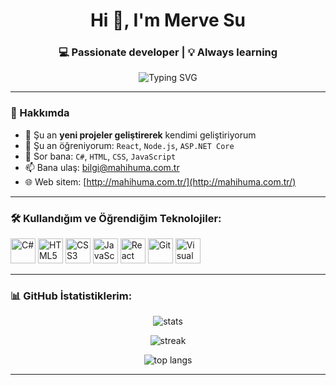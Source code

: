 <h1 align="center">Hi 👋, I'm Merve Su</h1>
<h3 align="center">💻 Passionate developer | 💡 Always learning</h3>

<p align="center">
  <img src="https://readme-typing-svg.herokuapp.com?font=Fira+Code&duration=3000&pause=1000&color=F75C7E&center=true&vCenter=true&width=435&lines=C%23%2C+HTML%2C+CSS%2C+JS+ve+%C3%B6tesi...;Yaz%C4%B1l%C4%B1m+%C3%B6%C4%9Frenmeyi+seviyorum!;Kendimi+geli%C5%9Ftirmek+i%C3%A7in+buraday%C4%B1m." alt="Typing SVG" />
</p>

---

### 🚀 Hakkımda

- 🔭 Şu an **yeni projeler geliştirerek** kendimi geliştiriyorum  
- 🌱 Şu an öğreniyorum: `React`, `Node.js`, `ASP.NET Core`
- 💬 Sor bana: `C#`, `HTML`, `CSS`, `JavaScript`
- 📫 Bana ulaş: [bilgi@mahihuma.com.tr](bilgi@mahihuma.com.tr) <!-- burayı gerçek e-posta ile değiştir -->
- 🌐 Web sitem: [http://mahihuma.com.tr/](http://mahihuma.com.tr/) <!-- burayı varsa kendi site adresinle değiştir -->

---

### 🛠️ Kullandığım ve Öğrendiğim Teknolojiler:

<p align="left">
  <img src="https://cdn.jsdelivr.net/gh/devicons/devicon/icons/csharp/csharp-original.svg" height="40" alt="C#" />
  <img src="https://cdn.jsdelivr.net/gh/devicons/devicon/icons/html5/html5-original.svg" height="40" alt="HTML5" />
  <img src="https://cdn.jsdelivr.net/gh/devicons/devicon/icons/css3/css3-original.svg" height="40" alt="CSS3" />
  <img src="https://cdn.jsdelivr.net/gh/devicons/devicon/icons/javascript/javascript-original.svg" height="40" alt="JavaScript" />
  <img src="https://cdn.jsdelivr.net/gh/devicons/devicon/icons/react/react-original.svg" height="40" alt="React" />
  <img src="https://cdn.jsdelivr.net/gh/devicons/devicon/icons/git/git-original.svg" height="40" alt="Git" />
  <img src="https://cdn.jsdelivr.net/gh/devicons/devicon/icons/visualstudio/visualstudio-plain.svg" height="40" alt="Visual Studio" />
</p>

---

### 📊 GitHub İstatistiklerim:

<p align="center">
  <img src="https://github-readme-stats.vercel.app/api?username=mervesuu&show_icons=true&theme=radical" alt="stats" />
</p>
<p align="center">
  <img src="https://github-readme-streak-stats.herokuapp.com/?user=merveusu&theme=radical" alt="streak" />
</p>
<p align="center">
  <img src="https://github-readme-stats.vercel.app/api/top-langs/?username=mervesuu&layout=compact&theme=radical" alt="top langs" />
</p>

---
